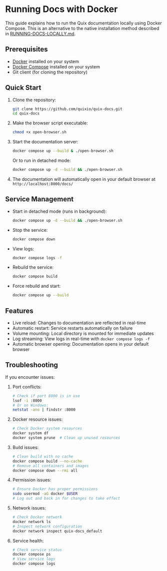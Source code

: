 # Running Docs with Docker

This guide explains how to run the Quix documentation locally using Docker Compose. This is an alternative to the native installation method described in [RUNNING-DOCS-LOCALLY.md](./RUNNING-DOCS-LOCALLY.md).

## Prerequisites

- [Docker](https://docs.docker.com/get-docker/) installed on your system
- [Docker Compose](https://docs.docker.com/compose/install/) installed on your system
- Git client (for cloning the repository)

## Quick Start

1. Clone the repository:
   ```bash
   git clone https://github.com/quixio/quix-docs.git
   cd quix-docs
   ```

2. Make the browser script executable:
   ```bash
   chmod +x open-browser.sh
   ```

3. Start the documentation server:
   ```bash
   docker compose up --build & ./open-browser.sh
   ```

   Or to run in detached mode:
   ```bash
   docker compose up -d --build && ./open-browser.sh
   ```

4. The documentation will automatically open in your default browser at `http://localhost:8000/docs/`

## Service Management

- Start in detached mode (runs in background):
  ```bash
  docker compose up -d --build && ./open-browser.sh
  ```

- Stop the service:
  ```bash
  docker compose down
  ```

- View logs:
  ```bash
  docker compose logs -f
  ```

- Rebuild the service:
  ```bash
  docker compose build
  ```

- Force rebuild and start:
  ```bash
  docker compose up --build
  ```

## Features

- Live reload: Changes to documentation are reflected in real-time
- Automatic restart: Service restarts automatically on failure
- Volume mounting: Local directory is mounted for immediate updates
- Log streaming: View logs in real-time with `docker compose logs -f`
- Automatic browser opening: Documentation opens in your default browser

## Troubleshooting

If you encounter issues:

1. Port conflicts:
   ```bash
   # Check if port 8000 is in use
   lsof -i :8000
   # Or on Windows:
   netstat -ano | findstr :8000
   ```

2. Docker resource issues:
   ```bash
   # Check Docker system resources
   docker system df
   docker system prune  # Clean up unused resources
   ```

3. Build issues:
   ```bash
   # Clean build with no cache
   docker compose build --no-cache
   # Remove all containers and images
   docker compose down --rmi all
   ```

4. Permission issues:
   ```bash
   # Ensure Docker has proper permissions
   sudo usermod -aG docker $USER
   # Log out and back in for changes to take effect
   ```

5. Network issues:
   ```bash
   # Check Docker network
   docker network ls
   # Inspect network configuration
   docker network inspect quix-docs_default
   ```

6. Service health:
   ```bash
   # Check service status
   docker compose ps
   # View service logs
   docker compose logs
   ``` 